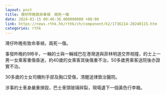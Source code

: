 ```yaml
---
layout: post
title: 灣仔昨晚致命車禍　兩死一傷
date: 2024-01-15 00:46:36.000000000 +08:00
link: https://news.rthk.hk/rthk/ch/component/k2/1736214-20240115.htm
categories: rthk
---
```


灣仔昨晚有致命車禍，兩死一傷。

事發昨晚約9時半，一輛的士與一輛城巴在港灣道與菲林明道交界相撞，的士上一男一女乘客重傷昏迷，約40歲的女乘客其後傷重不治，50多歲男乘客送院後亦證實不治。

30多歲的士女司機則手部及胸口受傷，清醒送律敦治醫院。

涉事的士車身嚴重損毀，巴士車頭玻璃碎裂，現場遺下一個黃色行李箱。

